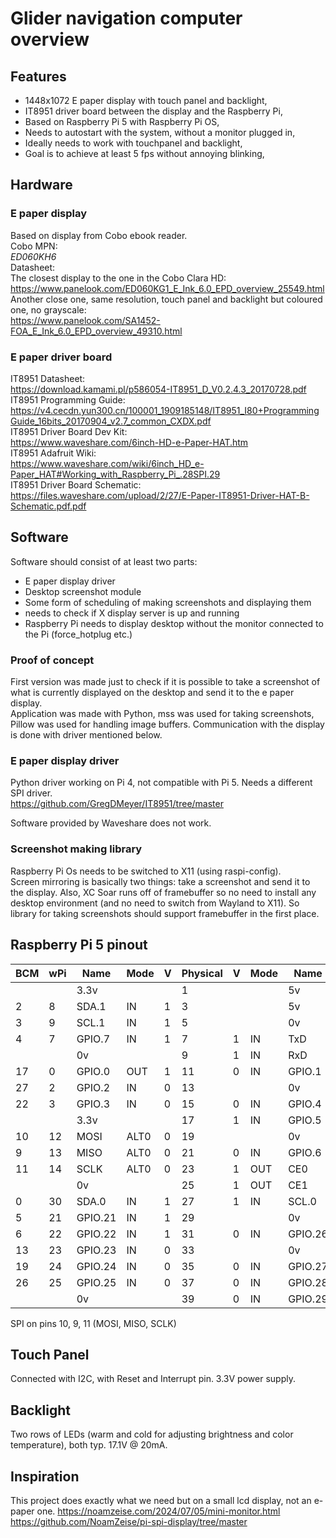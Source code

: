 # Glider navigation computer overview

## Features
* 1448x1072 E paper display with touch panel and backlight,
* IT8951 driver board between the display and the Raspberry Pi,
* Based on Raspberry Pi 5 with Raspberry Pi OS,
* Needs to autostart with the system, without a monitor plugged in,
* Ideally needs to work with touchpanel and backlight,
* Goal is to achieve at least 5 fps without annoying blinking,

## Hardware
### E paper display
Based on display from Cobo ebook reader. \
Cobo MPN: \
*ED060KH6* \
Datasheet: \
The closest display to the one in the Cobo Clara HD: \
https://www.panelook.com/ED060KG1_E_Ink_6.0_EPD_overview_25549.html \
Another close one, same resolution, touch panel and backlight but coloured one, no grayscale: \
https://www.panelook.com/SA1452-FOA_E_Ink_6.0_EPD_overview_49310.html


### E paper driver board
IT8951 Datasheet: \
https://download.kamami.pl/p586054-IT8951_D_V0.2.4.3_20170728.pdf \
IT8951 Programming Guide: \
https://v4.cecdn.yun300.cn/100001_1909185148/IT8951_I80+ProgrammingGuide_16bits_20170904_v2.7_common_CXDX.pdf \
IT8951 Driver Board Dev Kit: \
https://www.waveshare.com/6inch-HD-e-Paper-HAT.htm \
IT8951 Adafruit Wiki: \
https://www.waveshare.com/wiki/6inch_HD_e-Paper_HAT#Working_with_Raspberry_Pi_.28SPI.29 \
IT8951 Driver Board Schematic: \
https://files.waveshare.com/upload/2/27/E-Paper-IT8951-Driver-HAT-B-Schematic.pdf.pdf

## Software
Software should consist of at least two parts:
* E paper display driver
* Desktop screenshot module
* Some form of scheduling of making screenshots and displaying them
* needs to check if X display server is up and running
* Raspberry Pi needs to display desktop without the monitor connected to the Pi (force_hotplug etc.)

### Proof of concept
First version was made just to check if it is possible to take a screenshot of what is currently displayed on the desktop
and send it to the e paper display. \
Application was made with Python, mss was used for taking screenshots, Pillow was used for handling image buffers. Communication 
with the display is done with driver mentioned below.

### E paper display driver
Python driver working on Pi 4, not compatible with Pi 5. Needs a different SPI driver. \
https://github.com/GregDMeyer/IT8951/tree/master

Software provided by Waveshare does not work.

### Screenshot making library
Raspberry Pi Os needs to be switched to X11 (using raspi-config). \
Screen mirroring is basically two things: take a screenshot and send it to the display.
Also, XC Soar runs off of framebuffer so no need to install any desktop environment (and no need to switch from Wayland to X11).
So library for taking screenshots should support framebuffer in the first place.

## Raspberry Pi 5 pinout
| BCM | wPi | Name     | Mode  | V | Physical | V | Mode  | Name     | wPi | BCM |
|-----|-----|----------|-------|---|----------|---|--------|----------|-----|-----|
|     |     | 3.3v     |       |   | 1        |   |        | 5v       |     |     |
| 2   | 8   | SDA.1    | IN    | 1 | 3        |   |        | 5v       |     |     |
| 3   | 9   | SCL.1    | IN    | 1 | 5        |   |        | 0v       |     |     |
| 4   | 7   | GPIO.7   | IN    | 1 | 7        | 1 | IN     | TxD      | 15  | 14  |
|     |     | 0v       |       |   | 9        | 1 | IN     | RxD      | 16  | 15  |
| 17  | 0   | GPIO.0   | OUT   | 1 | 11       | 0 | IN     | GPIO.1   | 1   | 18  |
| 27  | 2   | GPIO.2   | IN    | 0 | 13       |   |        | 0v       |     |     |
| 22  | 3   | GPIO.3   | IN    | 0 | 15       | 0 | IN     | GPIO.4   | 4   | 23  |
|     |     | 3.3v     |       |   | 17       | 1 | IN     | GPIO.5   | 5   | 24  |
| 10  | 12  | MOSI     | ALT0  | 0 | 19       |   |        | 0v       |     |     |
| 9   | 13  | MISO     | ALT0  | 0 | 21       | 0 | IN     | GPIO.6   | 6   | 25  |
| 11  | 14  | SCLK     | ALT0  | 0 | 23       | 1 | OUT    | CE0      | 10  | 8   |
|     |     | 0v       |       |   | 25       | 1 | OUT    | CE1      | 11  | 7   |
| 0   | 30  | SDA.0    | IN    | 1 | 27       | 1 | IN     | SCL.0    | 31  | 1   |
| 5   | 21  | GPIO.21  | IN    | 1 | 29       |   |        | 0v       |     |     |
| 6   | 22  | GPIO.22  | IN    | 1 | 31       | 0 | IN     | GPIO.26  | 26  | 12  |
| 13  | 23  | GPIO.23  | IN    | 0 | 33       |   |        | 0v       |     |     |
| 19  | 24  | GPIO.24  | IN    | 0 | 35       | 0 | IN     | GPIO.27  | 27  | 16  |
| 26  | 25  | GPIO.25  | IN    | 0 | 37       | 0 | IN     | GPIO.28  | 28  | 20  |
|     |     | 0v       |       |   | 39       | 0 | IN     | GPIO.29  | 29  | 21  | 

SPI on pins 10, 9, 11 (MOSI, MISO, SCLK)

## Touch Panel
Connected with I2C, with Reset and Interrupt pin. 3.3V power supply.

## Backlight
Two rows of LEDs (warm and cold for adjusting brightness and color temperature), both typ. 17.1V @ 20mA.

## Inspiration
This project does exactly what we need but on a small lcd display, not an e-paper one.
https://noamzeise.com/2024/07/05/mini-monitor.html
https://github.com/NoamZeise/pi-spi-display/tree/master
